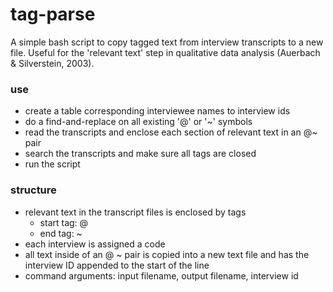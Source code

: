 # tag-parse
A simple bash script to copy tagged text from interview transcripts to a new file. Useful for the 'relevant text' step in qualitative data analysis (Auerbach & Silverstein, 2003).

### use
* create a table corresponding interviewee names to interview ids
* do a find-and-replace on all existing '@' or '~' symbols
* read the transcripts and enclose each section of relevant text in an @~ pair
* search the transcripts and make sure all tags are closed
* run the script

### structure
* relevant text in the transcript files is enclosed by tags
  * start tag: @
  * end tag: ~
* each interview is assigned a code
* all text inside of an @ ~ pair is copied into a new text file and has the interview ID appended to the start of the line
* command arguments: input filename, output filename, interview id
